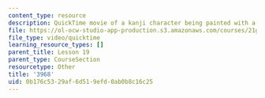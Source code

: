 ```yaml
---
content_type: resource
description: QuickTime movie of a kanji character being painted with a brush.
file: https://ol-ocw-studio-app-production.s3.amazonaws.com/courses/21g-504-japanese-iv-spring-2009/0b176c5329af6d519efd0ab0b8c16c25_3968.mov
file_type: video/quicktime
learning_resource_types: []
parent_title: Lesson 19
parent_type: CourseSection
resourcetype: Other
title: '3968'
uid: 0b176c53-29af-6d51-9efd-0ab0b8c16c25
---
```

